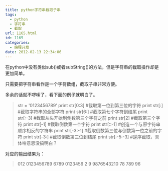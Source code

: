 ```yaml
---
title: python字符串截取子串
tags:
  - python
  - 字符串
  - 截取
url: 1165.html
id: 1165
categories:
  - 编程开发
date: 2012-02-13 22:34:06
---
```


在python中没有类似sub()或者subString()的方法，但是字符串的截取操作却是更加简单。  

只需要把字符串看作是一个字符数组，截取子串非常方便。  

多余的话就不啰嗦了，看下面的例子就明白了。  

> str = '0123456789' print str\[0:3\] #截取第一位到第三位的字符 print str\[:\] #截取字符串的全部字符 print str\[6:\] #截取第七个字符到结尾 print str\[:-3\] #截取从头开始到倒数第三个字符之前 print str\[2\] #截取第三个字符 print str\[-1\] #截取倒数第一个字符 print str\[::-1\] #创造一个与原字符串顺序相反的字符串 print str\[-3:-1\] #截取倒数第三位与倒数第一位之前的字符 print str\[-3:\] #截取倒数第三位到结尾 print str\[:-5:-3\] #逆序截取，具体啥意思没搞明白？

对应的输出结果为：  

> 012 0123456789 6789 0123456 2 9 9876543210 78 789 96